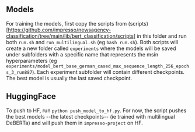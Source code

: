 ## Models

For training the models, first copy the scripts from (scripts)[https://github.com/impresso/newsagency-classification/tree/main/lib/bert_classification/scripts] in this folder and run both `run.sh` and `run_multilingual.sh` (eg `bash run.sh`). Both scripts will create a new folder called `experiments` where the models will be saved under subfolders with a specific name that represents the msin hyperparameters (eg `experiments/model_bert_base_german_cased_max_sequence_length_256_epochs_3_run887`). Each experiment subfolder will contain different checkpoints. The best model is usually the last saved checkpoint.

## HuggingFace

To push to HF, run `python push_model_to_hf.py`. For now, the script pushes the best models --the latest checkpoints-- (ie trained with multilingual DeBERTa) and will push them in `impresso-project` on HF.
